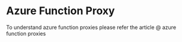 # Azure Function Proxy

To understand azure function proxies please refer the article @ azure function proxies 
